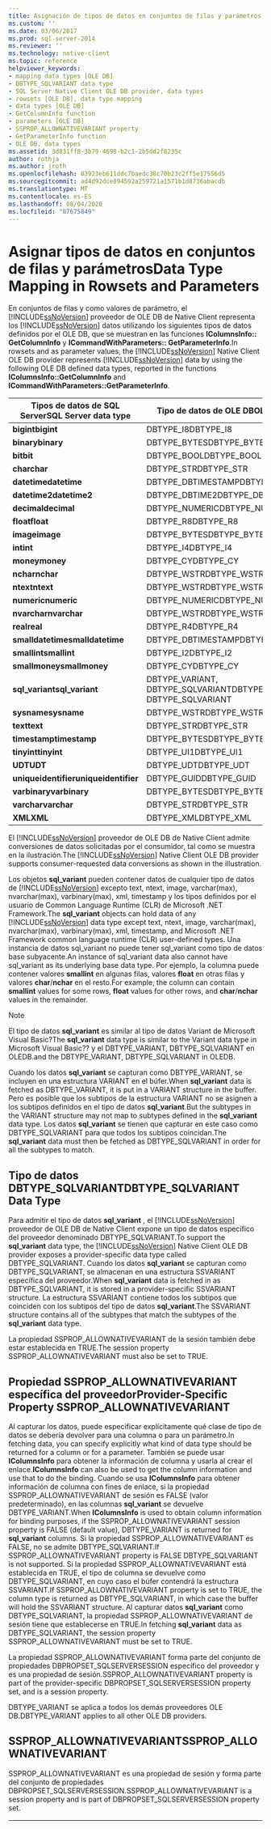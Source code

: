 ```yaml
---
title: Asignación de tipos de datos en conjuntos de filas y parámetros | Microsoft Docs
ms.custom: ''
ms.date: 03/06/2017
ms.prod: sql-server-2014
ms.reviewer: ''
ms.technology: native-client
ms.topic: reference
helpviewer_keywords:
- mapping data types [OLE DB]
- DBTYPE_SQLVARIANT data type
- SQL Server Native Client OLE DB provider, data types
- rowsets [OLE DB], data type mapping
- data types [OLE DB]
- GetColumnInfo function
- parameters [OLE DB]
- SSPROP_ALLOWNATIVEVARIANT property
- GetParameterInfo function
- OLE DB, data types
ms.assetid: 3d831ff8-3b79-4698-b2c1-2b5dd2f8235c
author: rothja
ms.author: jroth
ms.openlocfilehash: 83923eb611ddc7baedc38c70b23c2ff5e17556d5
ms.sourcegitcommit: ad4d92dce894592a259721a1571b1d8736abacdb
ms.translationtype: MT
ms.contentlocale: es-ES
ms.lasthandoff: 08/04/2020
ms.locfileid: "87675849"
---
```

# <a name="data-type-mapping-in-rowsets-and-parameters"></a><span data-ttu-id="865d8-102">Asignar tipos de datos en conjuntos de filas y parámetros</span><span class="sxs-lookup"><span data-stu-id="865d8-102">Data Type Mapping in Rowsets and Parameters</span></span>
  <span data-ttu-id="865d8-103">En conjuntos de filas y como valores de parámetro, el [!INCLUDE[ssNoVersion](../../includes/ssnoversion-md.md)] proveedor de OLE DB de Native Client representa los [!INCLUDE[ssNoVersion](../../includes/ssnoversion-md.md)] datos utilizando los siguientes tipos de datos definidos por el OLE DB, que se muestran en las funciones **IColumnsInfo:: GetColumnInfo** y **ICommandWithParameters:: GetParameterInfo**.</span><span class="sxs-lookup"><span data-stu-id="865d8-103">In rowsets and as parameter values, the [!INCLUDE[ssNoVersion](../../includes/ssnoversion-md.md)] Native Client OLE DB provider represents [!INCLUDE[ssNoVersion](../../includes/ssnoversion-md.md)] data by using the following OLE DB defined data types, reported in the functions **IColumnsInfo::GetColumnInfo** and **ICommandWithParameters::GetParameterInfo**.</span></span>  
  
|<span data-ttu-id="865d8-104">Tipos de datos de SQL Server</span><span class="sxs-lookup"><span data-stu-id="865d8-104">SQL Server data type</span></span>|<span data-ttu-id="865d8-105">Tipo de datos de OLE DB</span><span class="sxs-lookup"><span data-stu-id="865d8-105">OLE DB data type</span></span>|  
|--------------------------|----------------------|  
|<span data-ttu-id="865d8-106">**bigint**</span><span class="sxs-lookup"><span data-stu-id="865d8-106">**bigint**</span></span>|<span data-ttu-id="865d8-107">DBTYPE_I8</span><span class="sxs-lookup"><span data-stu-id="865d8-107">DBTYPE_I8</span></span>|  
|<span data-ttu-id="865d8-108">**binary**</span><span class="sxs-lookup"><span data-stu-id="865d8-108">**binary**</span></span>|<span data-ttu-id="865d8-109">DBTYPE_BYTES</span><span class="sxs-lookup"><span data-stu-id="865d8-109">DBTYPE_BYTES</span></span>|  
|<span data-ttu-id="865d8-110">**bit**</span><span class="sxs-lookup"><span data-stu-id="865d8-110">**bit**</span></span>|<span data-ttu-id="865d8-111">DBTYPE_BOOL</span><span class="sxs-lookup"><span data-stu-id="865d8-111">DBTYPE_BOOL</span></span>|  
|<span data-ttu-id="865d8-112">**char**</span><span class="sxs-lookup"><span data-stu-id="865d8-112">**char**</span></span>|<span data-ttu-id="865d8-113">DBTYPE_STR</span><span class="sxs-lookup"><span data-stu-id="865d8-113">DBTYPE_STR</span></span>|  
|<span data-ttu-id="865d8-114">**datetime**</span><span class="sxs-lookup"><span data-stu-id="865d8-114">**datetime**</span></span>|<span data-ttu-id="865d8-115">DBTYPE_DBTIMESTAMP</span><span class="sxs-lookup"><span data-stu-id="865d8-115">DBTYPE_DBTIMESTAMP</span></span>|  
|<span data-ttu-id="865d8-116">**datetime2**</span><span class="sxs-lookup"><span data-stu-id="865d8-116">**datetime2**</span></span>|<span data-ttu-id="865d8-117">DBTYPE_DBTIME2</span><span class="sxs-lookup"><span data-stu-id="865d8-117">DBTYPE_DBTIME2</span></span>|  
|<span data-ttu-id="865d8-118">**decimal**</span><span class="sxs-lookup"><span data-stu-id="865d8-118">**decimal**</span></span>|<span data-ttu-id="865d8-119">DBTYPE_NUMERIC</span><span class="sxs-lookup"><span data-stu-id="865d8-119">DBTYPE_NUMERIC</span></span>|  
|<span data-ttu-id="865d8-120">**float**</span><span class="sxs-lookup"><span data-stu-id="865d8-120">**float**</span></span>|<span data-ttu-id="865d8-121">DBTYPE_R8</span><span class="sxs-lookup"><span data-stu-id="865d8-121">DBTYPE_R8</span></span>|  
|<span data-ttu-id="865d8-122">**image**</span><span class="sxs-lookup"><span data-stu-id="865d8-122">**image**</span></span>|<span data-ttu-id="865d8-123">DBTYPE_BYTES</span><span class="sxs-lookup"><span data-stu-id="865d8-123">DBTYPE_BYTES</span></span>|  
|<span data-ttu-id="865d8-124">**int**</span><span class="sxs-lookup"><span data-stu-id="865d8-124">**int**</span></span>|<span data-ttu-id="865d8-125">DBTYPE_I4</span><span class="sxs-lookup"><span data-stu-id="865d8-125">DBTYPE_I4</span></span>|  
|<span data-ttu-id="865d8-126">**money**</span><span class="sxs-lookup"><span data-stu-id="865d8-126">**money**</span></span>|<span data-ttu-id="865d8-127">DBTYPE_CY</span><span class="sxs-lookup"><span data-stu-id="865d8-127">DBTYPE_CY</span></span>|  
|<span data-ttu-id="865d8-128">**nchar**</span><span class="sxs-lookup"><span data-stu-id="865d8-128">**nchar**</span></span>|<span data-ttu-id="865d8-129">DBTYPE_WSTR</span><span class="sxs-lookup"><span data-stu-id="865d8-129">DBTYPE_WSTR</span></span>|  
|<span data-ttu-id="865d8-130">**ntext**</span><span class="sxs-lookup"><span data-stu-id="865d8-130">**ntext**</span></span>|<span data-ttu-id="865d8-131">DBTYPE_WSTR</span><span class="sxs-lookup"><span data-stu-id="865d8-131">DBTYPE_WSTR</span></span>|  
|<span data-ttu-id="865d8-132">**numeric**</span><span class="sxs-lookup"><span data-stu-id="865d8-132">**numeric**</span></span>|<span data-ttu-id="865d8-133">DBTYPE_NUMERIC</span><span class="sxs-lookup"><span data-stu-id="865d8-133">DBTYPE_NUMERIC</span></span>|  
|<span data-ttu-id="865d8-134">**nvarchar**</span><span class="sxs-lookup"><span data-stu-id="865d8-134">**nvarchar**</span></span>|<span data-ttu-id="865d8-135">DBTYPE_WSTR</span><span class="sxs-lookup"><span data-stu-id="865d8-135">DBTYPE_WSTR</span></span>|  
|<span data-ttu-id="865d8-136">**real**</span><span class="sxs-lookup"><span data-stu-id="865d8-136">**real**</span></span>|<span data-ttu-id="865d8-137">DBTYPE_R4</span><span class="sxs-lookup"><span data-stu-id="865d8-137">DBTYPE_R4</span></span>|  
|<span data-ttu-id="865d8-138">**smalldatetime**</span><span class="sxs-lookup"><span data-stu-id="865d8-138">**smalldatetime**</span></span>|<span data-ttu-id="865d8-139">DBTYPE_DBTIMESTAMP</span><span class="sxs-lookup"><span data-stu-id="865d8-139">DBTYPE_DBTIMESTAMP</span></span>|  
|<span data-ttu-id="865d8-140">**smallint**</span><span class="sxs-lookup"><span data-stu-id="865d8-140">**smallint**</span></span>|<span data-ttu-id="865d8-141">DBTYPE_I2</span><span class="sxs-lookup"><span data-stu-id="865d8-141">DBTYPE_I2</span></span>|  
|<span data-ttu-id="865d8-142">**smallmoney**</span><span class="sxs-lookup"><span data-stu-id="865d8-142">**smallmoney**</span></span>|<span data-ttu-id="865d8-143">DBTYPE_CY</span><span class="sxs-lookup"><span data-stu-id="865d8-143">DBTYPE_CY</span></span>|  
|<span data-ttu-id="865d8-144">**sql_variant**</span><span class="sxs-lookup"><span data-stu-id="865d8-144">**sql_variant**</span></span>|<span data-ttu-id="865d8-145">DBTYPE_VARIANT, DBTYPE_SQLVARIANT</span><span class="sxs-lookup"><span data-stu-id="865d8-145">DBTYPE_VARIANT, DBTYPE_SQLVARIANT</span></span>|  
|<span data-ttu-id="865d8-146">**sysname**</span><span class="sxs-lookup"><span data-stu-id="865d8-146">**sysname**</span></span>|<span data-ttu-id="865d8-147">DBTYPE_WSTR</span><span class="sxs-lookup"><span data-stu-id="865d8-147">DBTYPE_WSTR</span></span>|  
|<span data-ttu-id="865d8-148">**text**</span><span class="sxs-lookup"><span data-stu-id="865d8-148">**text**</span></span>|<span data-ttu-id="865d8-149">DBTYPE_STR</span><span class="sxs-lookup"><span data-stu-id="865d8-149">DBTYPE_STR</span></span>|  
|<span data-ttu-id="865d8-150">**timestamp**</span><span class="sxs-lookup"><span data-stu-id="865d8-150">**timestamp**</span></span>|<span data-ttu-id="865d8-151">DBTYPE_BYTES</span><span class="sxs-lookup"><span data-stu-id="865d8-151">DBTYPE_BYTES</span></span>|  
|<span data-ttu-id="865d8-152">**tinyint**</span><span class="sxs-lookup"><span data-stu-id="865d8-152">**tinyint**</span></span>|<span data-ttu-id="865d8-153">DBTYPE_UI1</span><span class="sxs-lookup"><span data-stu-id="865d8-153">DBTYPE_UI1</span></span>|  
|<span data-ttu-id="865d8-154">**UDT**</span><span class="sxs-lookup"><span data-stu-id="865d8-154">**UDT**</span></span>|<span data-ttu-id="865d8-155">DBTYPE_UDT</span><span class="sxs-lookup"><span data-stu-id="865d8-155">DBTYPE_UDT</span></span>|  
|<span data-ttu-id="865d8-156">**uniqueidentifier**</span><span class="sxs-lookup"><span data-stu-id="865d8-156">**uniqueidentifier**</span></span>|<span data-ttu-id="865d8-157">DBTYPE_GUID</span><span class="sxs-lookup"><span data-stu-id="865d8-157">DBTYPE_GUID</span></span>|  
|<span data-ttu-id="865d8-158">**varbinary**</span><span class="sxs-lookup"><span data-stu-id="865d8-158">**varbinary**</span></span>|<span data-ttu-id="865d8-159">DBTYPE_BYTES</span><span class="sxs-lookup"><span data-stu-id="865d8-159">DBTYPE_BYTES</span></span>|  
|<span data-ttu-id="865d8-160">**varchar**</span><span class="sxs-lookup"><span data-stu-id="865d8-160">**varchar**</span></span>|<span data-ttu-id="865d8-161">DBTYPE_STR</span><span class="sxs-lookup"><span data-stu-id="865d8-161">DBTYPE_STR</span></span>|  
|<span data-ttu-id="865d8-162">**XML**</span><span class="sxs-lookup"><span data-stu-id="865d8-162">**XML**</span></span>|<span data-ttu-id="865d8-163">DBTYPE_XML</span><span class="sxs-lookup"><span data-stu-id="865d8-163">DBTYPE_XML</span></span>|  
  
 <span data-ttu-id="865d8-164">El [!INCLUDE[ssNoVersion](../../includes/ssnoversion-md.md)] proveedor de OLE DB de Native Client admite conversiones de datos solicitadas por el consumidor, tal como se muestra en la ilustración.</span><span class="sxs-lookup"><span data-stu-id="865d8-164">The [!INCLUDE[ssNoVersion](../../includes/ssnoversion-md.md)] Native Client OLE DB provider supports consumer-requested data conversions as shown in the illustration.</span></span>  
  
 <span data-ttu-id="865d8-165">Los objetos **sql_variant** pueden contener datos de cualquier tipo de datos de [!INCLUDE[ssNoVersion](../../includes/ssnoversion-md.md)] excepto text, ntext, image, varchar(max), nvarchar(max), varbinary(max), xml, timestamp y los tipos definidos por el usuario de Common Language Runtime (CLR) de Microsoft .NET Framework.</span><span class="sxs-lookup"><span data-stu-id="865d8-165">The **sql_variant** objects can hold data of any [!INCLUDE[ssNoVersion](../../includes/ssnoversion-md.md)] data type except text, ntext, image, varchar(max), nvarchar(max), varbinary(max), xml, timestamp, and Microsoft .NET Framework common language runtime (CLR) user-defined types.</span></span> <span data-ttu-id="865d8-166">Una instancia de datos sql_variant no puede tener sql_variant como tipo de datos base subyacente.</span><span class="sxs-lookup"><span data-stu-id="865d8-166">An instance of sql_variant data also cannot have sql_variant as its underlying base data type.</span></span> <span data-ttu-id="865d8-167">Por ejemplo, la columna puede contener valores **smallint** en algunas filas, valores **float** en otras filas y valores **char**/**nchar** en el resto.</span><span class="sxs-lookup"><span data-stu-id="865d8-167">For example, the column can contain **smallint** values for some rows, **float** values for other rows, and **char**/**nchar** values in the remainder.</span></span>  
  
> [!NOTE]  
>  <span data-ttu-id="865d8-168">El tipo de datos **sql_variant** es similar al tipo de datos Variant de Microsoft Visual Basic?</span><span class="sxs-lookup"><span data-stu-id="865d8-168">The **sql_variant** data type is similar to the Variant data type in Microsoft Visual Basic??</span></span> <span data-ttu-id="865d8-169">y el DBTYPE_VARIANT, DBTYPE_SQLVARIANT en OLEDB.</span><span class="sxs-lookup"><span data-stu-id="865d8-169">and the DBTYPE_VARIANT, DBTYPE_SQLVARIANT in OLEDB.</span></span>  
  
 <span data-ttu-id="865d8-170">Cuando los datos **sql_variant** se capturan como DBTYPE_VARIANT, se incluyen en una estructura VARIANT en el búfer.</span><span class="sxs-lookup"><span data-stu-id="865d8-170">When **sql_variant** data is fetched as DBTYPE_VARIANT, it is put in a VARIANT structure in the buffer.</span></span> <span data-ttu-id="865d8-171">Pero es posible que los subtipos de la estructura VARIANT no se asignen a los subtipos definidos en el tipo de datos **sql_variant**.</span><span class="sxs-lookup"><span data-stu-id="865d8-171">But the subtypes in the VARIANT structure may not map to subtypes defined in the **sql_variant** data type.</span></span> <span data-ttu-id="865d8-172">Los datos **sql_variant** se tienen que capturar en este caso como DBTYPE_SQLVARIANT para que todos los subtipos coincidan.</span><span class="sxs-lookup"><span data-stu-id="865d8-172">The **sql_variant** data must then be fetched as DBTYPE_SQLVARIANT in order for all the subtypes to match.</span></span>  
  
## <a name="dbtype_sqlvariant-data-type"></a><span data-ttu-id="865d8-173">Tipo de datos DBTYPE_SQLVARIANT</span><span class="sxs-lookup"><span data-stu-id="865d8-173">DBTYPE_SQLVARIANT Data Type</span></span>  
 <span data-ttu-id="865d8-174">Para admitir el tipo de datos **sql_variant** , el [!INCLUDE[ssNoVersion](../../includes/ssnoversion-md.md)] proveedor de OLE DB de Native Client expone un tipo de datos específico del proveedor denominado DBTYPE_SQLVARIANT.</span><span class="sxs-lookup"><span data-stu-id="865d8-174">To support the **sql_variant** data type, the [!INCLUDE[ssNoVersion](../../includes/ssnoversion-md.md)] Native Client OLE DB provider exposes a provider-specific data type called DBTYPE_SQLVARIANT.</span></span> <span data-ttu-id="865d8-175">Cuando los datos **sql_variant** se capturan como DBTYPE_SQLVARIANT, se almacenan en una estructura SSVARIANT específica del proveedor.</span><span class="sxs-lookup"><span data-stu-id="865d8-175">When **sql_variant** data is fetched in as DBTYPE_SQLVARIANT, it is stored in a provider-specific SSVARIANT structure.</span></span> <span data-ttu-id="865d8-176">La estructura SSVARIANT contiene todos los subtipos que coinciden con los subtipos del tipo de datos **sql_variant**.</span><span class="sxs-lookup"><span data-stu-id="865d8-176">The SSVARIANT structure contains all of the subtypes that match the subtypes of the **sql_variant** data type.</span></span>  
  
 <span data-ttu-id="865d8-177">La propiedad SSPROP_ALLOWNATIVEVARIANT de la sesión también debe estar establecida en TRUE.</span><span class="sxs-lookup"><span data-stu-id="865d8-177">The session property SSPROP_ALLOWNATIVEVARIANT must also be set to TRUE.</span></span>  
  
## <a name="provider-specific-property-ssprop_allownativevariant"></a><span data-ttu-id="865d8-178">Propiedad SSPROP_ALLOWNATIVEVARIANT específica del proveedor</span><span class="sxs-lookup"><span data-stu-id="865d8-178">Provider-Specific Property SSPROP_ALLOWNATIVEVARIANT</span></span>  
 <span data-ttu-id="865d8-179">Al capturar los datos, puede especificar explícitamente qué clase de tipo de datos se debería devolver para una columna o para un parámetro.</span><span class="sxs-lookup"><span data-stu-id="865d8-179">In fetching data, you can specify explicitly what kind of data type should be returned for a column or for a parameter.</span></span> <span data-ttu-id="865d8-180">También se puede usar **IColumnsInfo** para obtener la información de columna y usarla al crear el enlace.</span><span class="sxs-lookup"><span data-stu-id="865d8-180">**IColumnsInfo** can also be used to get the column information and use that to do the binding.</span></span> <span data-ttu-id="865d8-181">Cuando se usa **IColumnsInfo** para obtener información de columna con fines de enlace, si la propiedad SSPROP_ALLOWNATIVEVARIANT de sesión es FALSE (valor predeterminado), en las columnas **sql_variant** se devuelve DBTYPE_VARIANT.</span><span class="sxs-lookup"><span data-stu-id="865d8-181">When **IColumnsInfo** is used to obtain column information for binding purposes, if the SSPROP_ALLOWNATIVEVARIANT session property is FALSE (default value), DBTYPE_VARIANT is returned for **sql_variant** columns.</span></span> <span data-ttu-id="865d8-182">Si la propiedad SSPROP_ALLOWNATIVEVARIANT es FALSE, no se admite DBTYPE_SQLVARIANT.</span><span class="sxs-lookup"><span data-stu-id="865d8-182">If SSPROP_ALLOWNATIVEVARIANT property is FALSE DBTYPE_SQLVARIANT is not supported.</span></span> <span data-ttu-id="865d8-183">Si la propiedad SSPROP_ALLOWNATIVEVARIANT está establecida en TRUE, el tipo de columna se devuelve como DBTYPE_SQLVARIANT, en cuyo caso el búfer contendrá la estructura SSVARIANT.</span><span class="sxs-lookup"><span data-stu-id="865d8-183">If SSPROP_ALLOWNATIVEVARIANT property is set to TRUE, the column type is returned as DBTYPE_SQLVARIANT, in which case the buffer will hold the SSVARIANT structure.</span></span> <span data-ttu-id="865d8-184">Al capturar datos **sql_variant** como DBTYPE_SQLVARIANT, la propiedad SSPROP_ALLOWNATIVEVARIANT de sesión tiene que establecerse en TRUE.</span><span class="sxs-lookup"><span data-stu-id="865d8-184">In fetching **sql_variant** data as DBTYPE_SQLVARIANT, the session property SSPROP_ALLOWNATIVEVARIANT must be set to TRUE.</span></span>  
  
 <span data-ttu-id="865d8-185">La propiedad SSPROP_ALLOWNATIVEVARIANT forma parte del conjunto de propiedades DBPROPSET_SQLSERVERSESSION específico del proveedor y es una propiedad de sesión.</span><span class="sxs-lookup"><span data-stu-id="865d8-185">SSPROP_ALLOWNATIVEVARIANT property is part of the provider-specific DBPROPSET_SQLSERVERSESSION property set, and is a session property.</span></span>  
  
 <span data-ttu-id="865d8-186">DBTYPE_VARIANT se aplica a todos los demás proveedores OLE DB.</span><span class="sxs-lookup"><span data-stu-id="865d8-186">DBTYPE_VARIANT applies to all other OLE DB providers.</span></span>  
  
## <a name="ssprop_allownativevariant"></a><span data-ttu-id="865d8-187">SSPROP_ALLOWNATIVEVARIANT</span><span class="sxs-lookup"><span data-stu-id="865d8-187">SSPROP_ALLOWNATIVEVARIANT</span></span>  
 <span data-ttu-id="865d8-188">SSPROP_ALLOWNATIVEVARIANT es una propiedad de sesión y forma parte del conjunto de propiedades DBPROPSET_SQLSERVERSESSION.</span><span class="sxs-lookup"><span data-stu-id="865d8-188">SSPROP_ALLOWNATIVEVARIANT is a session property and is part of DBPROPSET_SQLSERVERSESSION  property set.</span></span>  
  
|||  
|-|-|  
|<span data-ttu-id="865d8-189">SSPROP_ALLOWNATIVEVARIANT</span><span class="sxs-lookup"><span data-stu-id="865d8-189">SSPROP_ALLOWNATIVEVARIANT</span></span>|<span data-ttu-id="865d8-190">Tipo: VT_BOOL</span><span class="sxs-lookup"><span data-stu-id="865d8-190">Type: VT_BOOL</span></span><br /><br /> <span data-ttu-id="865d8-191">L/E: de lectura/escritura</span><span class="sxs-lookup"><span data-stu-id="865d8-191">R/W: Read/Write</span></span><br /><br /> <span data-ttu-id="865d8-192">Valor predeterminado: VARIANT_FALSE</span><span class="sxs-lookup"><span data-stu-id="865d8-192">Default: VARIANT_FALSE</span></span><br /><br /> <span data-ttu-id="865d8-193">Descripción: determina si los datos se capturan como DBTYPE_VARIANT o DBTYPE_SQLVARIANT.</span><span class="sxs-lookup"><span data-stu-id="865d8-193">Description: Determines if the data fetched in is as DBTYPE_VARIANT or DBTYPE_SQLVARIANT.</span></span><br /><br /> <span data-ttu-id="865d8-194">VARIANT_TRUE: el tipo de columna se devuelve como DBTYPE_SQLVARIANT, en cuyo caso el búfer contendrá la estructura SSVARIANT.</span><span class="sxs-lookup"><span data-stu-id="865d8-194">VARIANT_TRUE: Column type is returned as DBTYPE_SQLVARIANT in which case the buffer will hold SSVARIANT structure.</span></span><br /><br /> <span data-ttu-id="865d8-195">VARIANT_FALSE: el tipo de columna se devuelve como DBTYPE_VARIANT y el búfer contendrá la estructura VARIANT.</span><span class="sxs-lookup"><span data-stu-id="865d8-195">VARIANT_FALSE: Column type is returned as DBTYPE_VARIANT and the buffer will have VARIANT structure.</span></span>|  
  
## <a name="see-also"></a><span data-ttu-id="865d8-196">Consulte también</span><span class="sxs-lookup"><span data-stu-id="865d8-196">See Also</span></span>  
 [<span data-ttu-id="865d8-197">Tipos de datos &#40;OLE DB&#41;</span><span class="sxs-lookup"><span data-stu-id="865d8-197">Data Types &#40;OLE DB&#41;</span></span>](data-types-ole-db.md)  
  
  
